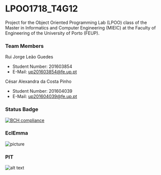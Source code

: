 # LPOO1718_T4G12

Project for the Object Oriented Programming Lab (LPOO) class of the Master in Informatics and Computer Engineering (MIEIC) at the Faculty of Engineering of the University of Porto (FEUP). 


### Team Members 


Rui Jorge Leão Guedes <br>
* Student Number: 201603854
* E-Mail: up201603854@fe.up.pt

César Alexandra da Costa Pinho <br>
* Student Number: 201604039
* E-Mail: up201604039@fe.up.pt 


### Status Badge
[![BCH compliance](https://bettercodehub.com/edge/badge/RuiGuedes/LPOO1718_T4G12?branch=master&token=7ea6bfd3c495fe7056dda25afd505674475a9c47)](https://bettercodehub.com/)


### EclEmma

![picture](https://github.com/RuiGuedes/LPOO1718_T4G12/guided-project-delivery/LPOO1718_T4G12/LPOO1718_T4G12/EclEmma%20Results.png)


### PIT

![alt text](https://github.com/RuiGuedes/LPOO1718_T4G12/guided-project-delivery/LPOO1718_T4G12/LPOO1718_T4G12/PIT%20Tool%20Results.png)

<br><br>

